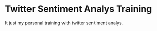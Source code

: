 # Twitter Sentiment Analys Training
It just my personal training with twitter sentiment analys.










